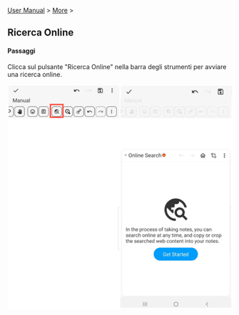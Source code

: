 [User Manual](/dragonnest/drawnote/manual/it) > [More](/dragonnest/drawnote/manual/it/more) >

Ricerca Online
---
#### Passaggi
Clicca sul pulsante "Ricerca Online" nella barra degli strumenti per avviare una ricerca online.

![Ricerca Online](imgs/online_search.png)